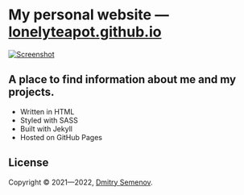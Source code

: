 # My personal website — [lonelyteapot.github.io][Link]

[![Screenshot]][Link]

## A place to find information about me and my projects.

* Written in HTML
* Styled with SASS
* Built with Jekyll
* Hosted on GitHub Pages

## License
Copyright &copy; 2021—2022, [Dmitry Semenov][Link].

[Link]: https://lonelyteapot.github.io
[Screenshot]: https://user-images.githubusercontent.com/50505104/174487618-8d81e556-0533-41d1-ae26-6e8e8ba06358.png
